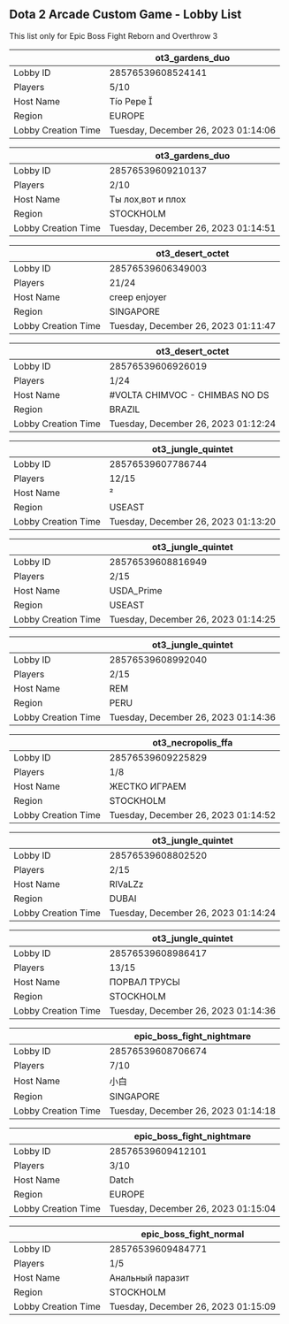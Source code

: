 ## Dota 2 Arcade Custom Game - Lobby List

This list only for Epic Boss Fight Reborn and Overthrow 3

|  | ot3_gardens_duo |
| ------ | ------ |
| Lobby ID | 28576539608524141 |
| Players | 5/10 |
| Host Name | Tío Pepe  |
| Region | EUROPE |
| Lobby Creation Time | Tuesday, December 26, 2023 01:14:06 |


|  | ot3_gardens_duo |
| ------ | ------ |
| Lobby ID | 28576539609210137 |
| Players | 2/10 |
| Host Name | Ты лох,вот и плох |
| Region | STOCKHOLM |
| Lobby Creation Time | Tuesday, December 26, 2023 01:14:51 |


|  | ot3_desert_octet |
| ------ | ------ |
| Lobby ID | 28576539606349003 |
| Players | 21/24 |
| Host Name | creep enjoyer |
| Region | SINGAPORE |
| Lobby Creation Time | Tuesday, December 26, 2023 01:11:47 |


|  | ot3_desert_octet |
| ------ | ------ |
| Lobby ID | 28576539606926019 |
| Players | 1/24 |
| Host Name | #VOLTA CHIMVOC - CHIMBAS NO DS |
| Region | BRAZIL |
| Lobby Creation Time | Tuesday, December 26, 2023 01:12:24 |


|  | ot3_jungle_quintet |
| ------ | ------ |
| Lobby ID | 28576539607786744 |
| Players | 12/15 |
| Host Name | ² |
| Region | USEAST |
| Lobby Creation Time | Tuesday, December 26, 2023 01:13:20 |


|  | ot3_jungle_quintet |
| ------ | ------ |
| Lobby ID | 28576539608816949 |
| Players | 2/15 |
| Host Name | USDA_Prime |
| Region | USEAST |
| Lobby Creation Time | Tuesday, December 26, 2023 01:14:25 |


|  | ot3_jungle_quintet |
| ------ | ------ |
| Lobby ID | 28576539608992040 |
| Players | 2/15 |
| Host Name | REM |
| Region | PERU |
| Lobby Creation Time | Tuesday, December 26, 2023 01:14:36 |


|  | ot3_necropolis_ffa |
| ------ | ------ |
| Lobby ID | 28576539609225829 |
| Players | 1/8 |
| Host Name | ЖЕСТКО ИГРАЕМ |
| Region | STOCKHOLM |
| Lobby Creation Time | Tuesday, December 26, 2023 01:14:52 |


|  | ot3_jungle_quintet |
| ------ | ------ |
| Lobby ID | 28576539608802520 |
| Players | 2/15 |
| Host Name | RIVaLZz |
| Region | DUBAI |
| Lobby Creation Time | Tuesday, December 26, 2023 01:14:24 |


|  | ot3_jungle_quintet |
| ------ | ------ |
| Lobby ID | 28576539608986417 |
| Players | 13/15 |
| Host Name | ПОРВАЛ ТРУСЫ |
| Region | STOCKHOLM |
| Lobby Creation Time | Tuesday, December 26, 2023 01:14:36 |


|  | epic_boss_fight_nightmare |
| ------ | ------ |
| Lobby ID | 28576539608706674 |
| Players | 7/10 |
| Host Name | 小白 |
| Region | SINGAPORE |
| Lobby Creation Time | Tuesday, December 26, 2023 01:14:18 |


|  | epic_boss_fight_nightmare |
| ------ | ------ |
| Lobby ID | 28576539609412101 |
| Players | 3/10 |
| Host Name | Datch |
| Region | EUROPE |
| Lobby Creation Time | Tuesday, December 26, 2023 01:15:04 |


|  | epic_boss_fight_normal |
| ------ | ------ |
| Lobby ID | 28576539609484771 |
| Players | 1/5 |
| Host Name | Анальный паразит |
| Region | STOCKHOLM |
| Lobby Creation Time | Tuesday, December 26, 2023 01:15:09 |


